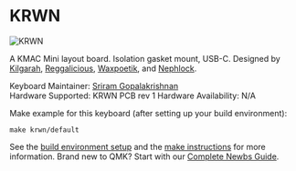 KRWN
===

![KRWN](https://i.imgur.com/66XJPDo.jpg)

A KMAC Mini layout board. Isolation gasket mount, USB-C. Designed by [Kilgarah](https://www.reddit.com/user/Kilgarah/), [Reggalicious](https://www.reddit.com/user/reggatronics/), [Waxpoetik](https://www.reddit.com/user/velvetjaguar/), and [Nephlock](https://www.reddit.com/user/nephlock).

Keyboard Maintainer: [Sriram Gopalakrishnan](https://github.com/SriramGDev)  
Hardware Supported: KRWN PCB rev 1
Hardware Availability: N/A

Make example for this keyboard (after setting up your build environment):

    make krwn/default

See the [build environment setup](https://docs.qmk.fm/#/getting_started_build_tools) and the [make instructions](https://docs.qmk.fm/#/getting_started_make_guide) for more information. Brand new to QMK? Start with our [Complete Newbs Guide](https://docs.qmk.fm/#/newbs).
